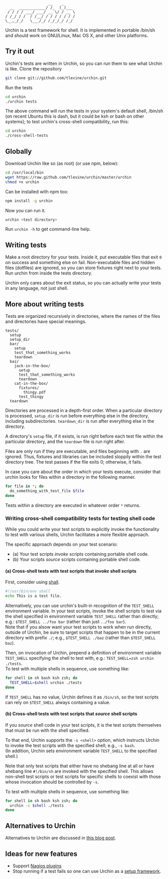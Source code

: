                        __    _     
      __  ____________/ /_  (_)___ 
     / / / / ___/ ___/ __ \/ / __ \
    / /_/ / /  / /__/ / / / / / / /
    \__,_/_/   \___/_/ /_/_/_/ /_/ 

Urchin is a test framework for shell. It is implemented in
portable /bin/sh and should work on GNU/Linux, Mac OS X, and
other Unix platforms.

## Try it out
Urchin's tests are written in Urchin, so you can run them to see what Urchin
is like. Clone the repository

```sh
git clone git://github.com/tlevine/urchin.git
```

Run the tests

```sh
cd urchin
./urchin tests
```

The above command will run the tests in your system's default
shell, /bin/sh (on recent Ubuntu this is dash, but it could be
ksh or bash on other systems); to test urchin's cross-shell compatibility,
run this:

```sh
cd urchin
./cross-shell-tests
```

## Globally
Download Urchin like so (as root) (or use npm, below):

```sh
cd /usr/local/bin
wget https://raw.github.com/tlevine/urchin/master/urchin
chmod +x urchin
```

Can be installed with npm too:

```sh
npm install -g urchin
```
Now you can run it.

```sh
urchin <test directory>
```

Run `urchin -h` to get command-line help.

## Writing tests
Make a root directory for your tests. Inside it, put executable files that
exit `0` on success and something else on fail. Non-executable files and hidden
files (dotfiles) are ignored, so you can store fixtures right next to your
tests. Run urchin from inside the tests directory.

Urchin only cares about the exit status, so you can actually write your tests
in any language, not just shell.

## More about writing tests
Tests are organized recursively in directories, where the names of the files
and directories have special meanings.

    tests/
      setup
      setup_dir
      bar/
        setup
        test_that_something_works
        teardown
      baz/
        jack-in-the-box/
          setup
          test_that_something_works
          teardown
        cat-in-the-box/
          fixtures/
            thingy.pdf
          test_thingy
      teardown

Directories are processed in a depth-first order. When a particular directory
is processed, `setup_dir` is run before everything else in the directory, including
subdirectories. `teardown_dir` is run after everything else in the directory.

A directory's `setup` file, if it exists, is run right before each test file
within the particular directory, and the `teardown` file is run right after.

Files are only run if they are executable, and files beginning with `.` are
ignored. Thus, fixtures and libraries can be included sloppily within the test
directory tree. The test passes if the file exits 0; otherwise, it fails.

In case you care about the order in which your tests execute, consider that
urchin looks for files within a directory in the following manner.

```sh
for file in *; do
  do_something_with_test_file $file
done
```

Tests within a directory are executed in whatever order `*` returns.

### Writing cross-shell compatibility tests for testing shell code

While you could write your test scripts to explicitly invoke the functionality
to test with various shells, Urchin facilitates a more flexible approach.

The specific approach depends on your test scenario:

* (a) Your test scripts _invoke_ scripts containing portable shell code.
* (b) Your scripts _source_ scripts containing portable shell code.

#### (a) Cross-shell tests with test scripts that _invoke_ shell scripts

First, consider using [shall](https://github.com/mklement0/shall).

```sh
#!/usr/bin/env shall
echo This is a test file.
```

Alternatively, you can use urchin's built-in recognition of the
`TEST_SHELL` environment variable.
In your test scripts, invoke the shell scripts to test via the shell
specified in environment variable `TEST_SHELL` rather than directly;
e.g.: `$TEST_SHELL ../foo bar` (rather than just `../foo bar`).  
Note that if you alsow want your test scripts to work when run directly,
outside of Urchin, be sure to target scripts that happen to be in the 
current directory with prefix `./`; e.g., `$TEST_SHELL ./baz`
(rather than `$TEST_SHELL baz`).

Then, on invocation of Urchin, prepend a definition of environment variable
`TEST_SHELL` specifying the shell to test with, e.g.: `TEST_SHELL=zsh urchin ./tests`.  
To test with multiple shells in sequence, use something like:

```sh
for shell in sh bash ksh zsh; do
  TEST_SHELL=$shell urchin ./tests
done
```

If `TEST_SHELL` has no value, Urchin defines it as `/bin/sh`, so the test
scripts can rely on `$TEST_SHELL` always containing a value.

#### (b) Cross-shell tests with test scripts that _source_ shell scripts

If you _source_ shell code in your test scripts, it is the test scripts
themselves that must be run with the shell specified.

To that end, Urchin supports the `-s <shell>` option, which instructs
Urchin to invoke the test scripts with the specified shell; e.g., `-s bash`.  
(In addition, Urchin sets environment variable `TEST_SHELL` to the specified
shell.)

Note that only test scripts that either have no shebang line at all or
have shebang line `#!/bin/sh` are invoked with the specified shell.
This allows non-shell test scripts or test scripts for specific
shells to coexist with those whose invocation should be controlled by `-s`.

To test with multiple shells in sequence, use something like:

```sh
for shell in sh bash ksh zsh; do
  urchin -s $shell ./tests
done
```

<!--
#### (c) Cross shell tests with `urchin -x` (experimental)
If you run urchin with the `-x` flag, it will be as if you ran
`$TEST_SHELL`. Unless `$TEST_SHELL` isn't set, in which case it'll
be as if you ran `/bin/sh`. Putting this in she shebang line might
eventually work out to be a cleaner way of doing cross-shell testing.

    #!/usr/bin/env urchin -x
    test a = a

It might make sense if you do this.

    export TEST_SHELL=zsh && urchin -x
    export TEST_SHELL=bash && urchin -x
-->
## Alternatives to Urchin
Alternatives to Urchin are discussed in
[this blog post](https://blog.scraperwiki.com/2012/12/how-to-test-shell-scripts/).

## Ideas for new features

* Support [Nagios plugins](https://nagios-plugins.org/doc/guidelines.html)
* Stop running if a test fails so one can use Urchin as a
    [setup framework](https://github.com/tlevine/urchin/issues/16).
